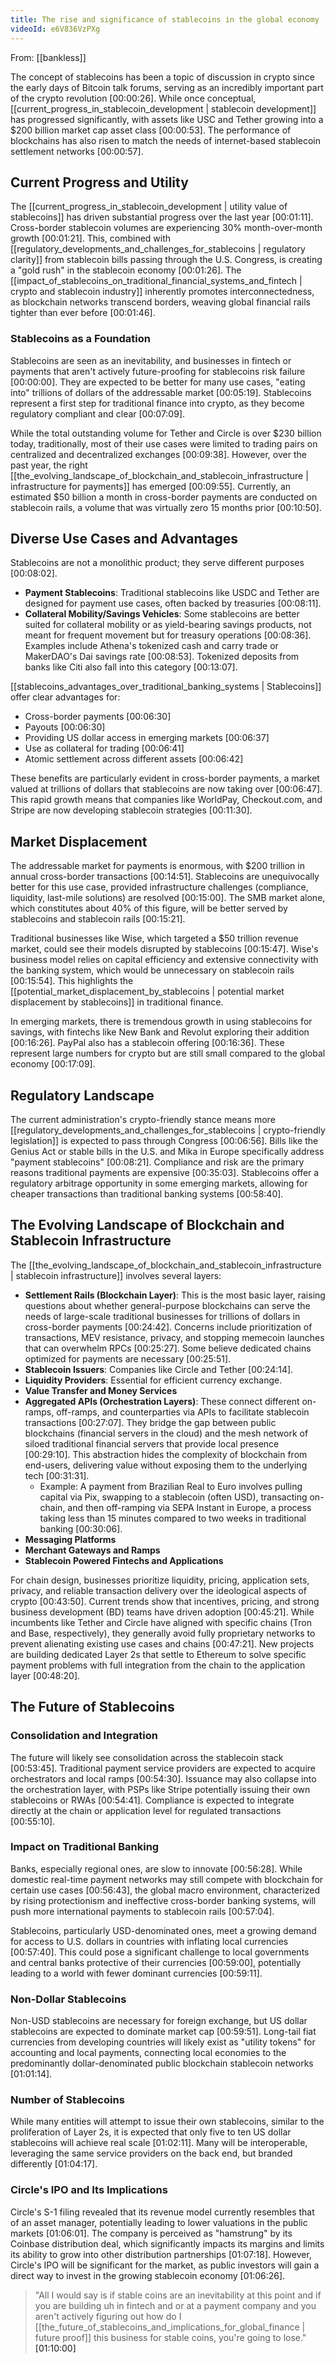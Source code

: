 ```yaml
---
title: The rise and significance of stablecoins in the global economy
videoId: e6V836VzPXg
---
```


From: [[bankless]] <br/> 

The concept of stablecoins has been a topic of discussion in crypto since the early days of Bitcoin talk forums, serving as an incredibly important part of the crypto revolution <a class="yt-timestamp" data-t="00:00:26">[00:00:26]</a>. While once conceptual, [[current_progress_in_stablecoin_development | stablecoin development]] has progressed significantly, with assets like USC and Tether growing into a $200 billion market cap asset class <a class="yt-timestamp" data-t="00:00:53">[00:00:53]</a>. The performance of blockchains has also risen to match the needs of internet-based stablecoin settlement networks <a class="yt-timestamp" data-t="00:00:57">[00:00:57]</a>.

## Current Progress and Utility

The [[current_progress_in_stablecoin_development | utility value of stablecoins]] has driven substantial progress over the last year <a class="yt-timestamp" data-t="00:01:11">[00:01:11]</a>. Cross-border stablecoin volumes are experiencing 30% month-over-month growth <a class="yt-timestamp" data-t="00:01:21">[00:01:21]</a>. This, combined with [[regulatory_developments_and_challenges_for_stablecoins | regulatory clarity]] from stablecoin bills passing through the U.S. Congress, is creating a "gold rush" in the stablecoin economy <a class="yt-timestamp" data-t="00:01:26">[00:01:26]</a>. The [[impact_of_stablecoins_on_traditional_financial_systems_and_fintech | crypto and stablecoin industry]] inherently promotes interconnectedness, as blockchain networks transcend borders, weaving global financial rails tighter than ever before <a class="yt-timestamp" data-t="00:01:46">[00:01:46]</a>.

### Stablecoins as a Foundation
Stablecoins are seen as an inevitability, and businesses in fintech or payments that aren't actively future-proofing for stablecoins risk failure <a class="yt-timestamp" data-t="00:00:00">[00:00:00]</a>. They are expected to be better for many use cases, "eating into" trillions of dollars of the addressable market <a class="yt-timestamp" data-t="00:05:19">[00:05:19]</a>. Stablecoins represent a first step for traditional finance into crypto, as they become regulatory compliant and clear <a class="yt-timestamp" data-t="00:07:09">[00:07:09]</a>.

While the total outstanding volume for Tether and Circle is over $230 billion today, traditionally, most of their use cases were limited to trading pairs on centralized and decentralized exchanges <a class="yt-timestamp" data-t="00:09:38">[00:09:38]</a>. However, over the past year, the right [[the_evolving_landscape_of_blockchain_and_stablecoin_infrastructure | infrastructure for payments]] has emerged <a class="yt-timestamp" data-t="00:09:55">[00:09:55]</a>. Currently, an estimated $50 billion a month in cross-border payments are conducted on stablecoin rails, a volume that was virtually zero 15 months prior <a class="yt-timestamp" data-t="00:10:50">[00:10:50]</a>.

## Diverse Use Cases and Advantages

Stablecoins are not a monolithic product; they serve different purposes <a class="yt-timestamp" data-t="00:08:02">[00:08:02]</a>.
*   **Payment Stablecoins**: Traditional stablecoins like USDC and Tether are designed for payment use cases, often backed by treasuries <a class="yt-timestamp" data-t="00:08:11">[00:08:11]</a>.
*   **Collateral Mobility/Savings Vehicles**: Some stablecoins are better suited for collateral mobility or as yield-bearing savings products, not meant for frequent movement but for treasury operations <a class="yt-timestamp" data-t="00:08:36">[00:08:36]</a>. Examples include Athena's tokenized cash and carry trade or MakerDAO's Dai savings rate <a class="yt-timestamp" data-t="00:08:53">[00:08:53]</a>. Tokenized deposits from banks like Citi also fall into this category <a class="yt-timestamp" data-t="00:13:07">[00:13:07]</a>.

[[stablecoins_advantages_over_traditional_banking_systems | Stablecoins]] offer clear advantages for:
*   Cross-border payments <a class="yt-timestamp" data-t="00:06:30">[00:06:30]</a>
*   Payouts <a class="yt-timestamp" data-t="00:06:30">[00:06:30]</a>
*   Providing US dollar access in emerging markets <a class="yt-timestamp" data-t="00:06:37">[00:06:37]</a>
*   Use as collateral for trading <a class="yt-timestamp" data-t="00:06:41">[00:06:41]</a>
*   Atomic settlement across different assets <a class="yt-timestamp" data-t="00:06:42">[00:06:42]</a>

These benefits are particularly evident in cross-border payments, a market valued at trillions of dollars that stablecoins are now taking over <a class="yt-timestamp" data-t="00:06:47">[00:06:47]</a>. This rapid growth means that companies like WorldPay, Checkout.com, and Stripe are now developing stablecoin strategies <a class="yt-timestamp" data-t="00:11:30">[00:11:30]</a>.

## Market Displacement

The addressable market for payments is enormous, with $200 trillion in annual cross-border transactions <a class="yt-timestamp" data-t="00:14:51">[00:14:51]</a>. Stablecoins are unequivocally better for this use case, provided infrastructure challenges (compliance, liquidity, last-mile solutions) are resolved <a class="yt-timestamp" data-t="00:15:00">[00:15:00]</a>. The SMB market alone, which constitutes about 40% of this figure, will be better served by stablecoins and stablecoin rails <a class="yt-timestamp" data-t="00:15:21">[00:15:21]</a>.

Traditional businesses like Wise, which targeted a $50 trillion revenue market, could see their models disrupted by stablecoins <a class="yt-timestamp" data-t="00:15:47">[00:15:47]</a>. Wise's business model relies on capital efficiency and extensive connectivity with the banking system, which would be unnecessary on stablecoin rails <a class="yt-timestamp" data-t="00:15:54">[00:15:54]</a>. This highlights the [[potential_market_displacement_by_stablecoins | potential market displacement by stablecoins]] in traditional finance.

In emerging markets, there is tremendous growth in using stablecoins for savings, with fintechs like New Bank and Revolut exploring their addition <a class="yt-timestamp" data-t="00:16:26">[00:16:26]</a>. PayPal also has a stablecoin offering <a class="yt-timestamp" data-t="00:16:36">[00:16:36]</a>. These represent large numbers for crypto but are still small compared to the global economy <a class="yt-timestamp" data-t="00:17:09">[00:17:09]</a>.

## Regulatory Landscape

The current administration's crypto-friendly stance means more [[regulatory_developments_and_challenges_for_stablecoins | crypto-friendly legislation]] is expected to pass through Congress <a class="yt-timestamp" data-t="00:06:56">[00:06:56]</a>. Bills like the Genius Act or stable bills in the U.S. and Mika in Europe specifically address "payment stablecoins" <a class="yt-timestamp" data-t="00:08:21">[00:08:21]</a>. Compliance and risk are the primary reasons traditional payments are expensive <a class="yt-timestamp" data-t="00:35:03">[00:35:03]</a>. Stablecoins offer a regulatory arbitrage opportunity in some emerging markets, allowing for cheaper transactions than traditional banking systems <a class="yt-timestamp" data-t="00:58:40">[00:58:40]</a>.

## The Evolving Landscape of Blockchain and Stablecoin Infrastructure

The [[the_evolving_landscape_of_blockchain_and_stablecoin_infrastructure | stablecoin infrastructure]] involves several layers:
*   **Settlement Rails (Blockchain Layer)**: This is the most basic layer, raising questions about whether general-purpose blockchains can serve the needs of large-scale traditional businesses for trillions of dollars in cross-border payments <a class="yt-timestamp" data-t="00:24:42">[00:24:42]</a>. Concerns include prioritization of transactions, MEV resistance, privacy, and stopping memecoin launches that can overwhelm RPCs <a class="yt-timestamp" data-t="00:25:27">[00:25:27]</a>. Some believe dedicated chains optimized for payments are necessary <a class="yt-timestamp" data-t="00:25:51">[00:25:51]</a>.
*   **Stablecoin Issuers**: Companies like Circle and Tether <a class="yt-timestamp" data-t="00:24:14">[00:24:14]</a>.
*   **Liquidity Providers**: Essential for efficient currency exchange.
*   **Value Transfer and Money Services**
*   **Aggregated APIs (Orchestration Layers)**: These connect different on-ramps, off-ramps, and counterparties via APIs to facilitate stablecoin transactions <a class="yt-timestamp" data-t="00:27:07">[00:27:07]</a>. They bridge the gap between public blockchains (financial servers in the cloud) and the mesh network of siloed traditional financial servers that provide local presence <a class="yt-timestamp" data-t="00:29:10">[00:29:10]</a>. This abstraction hides the complexity of blockchain from end-users, delivering value without exposing them to the underlying tech <a class="yt-timestamp" data-t="00:31:31">[00:31:31]</a>.
    *   Example: A payment from Brazilian Real to Euro involves pulling capital via Pix, swapping to a stablecoin (often USD), transacting on-chain, and then off-ramping via SEPA Instant in Europe, a process taking less than 15 minutes compared to two weeks in traditional banking <a class="yt-timestamp" data-t="00:30:06">[00:30:06]</a>.
*   **Messaging Platforms**
*   **Merchant Gateways and Ramps**
*   **Stablecoin Powered Fintechs and Applications**

For chain design, businesses prioritize liquidity, pricing, application sets, privacy, and reliable transaction delivery over the ideological aspects of crypto <a class="yt-timestamp" data-t="00:43:50">[00:43:50]</a>. Current trends show that incentives, pricing, and strong business development (BD) teams have driven adoption <a class="yt-timestamp" data-t="00:45:21">[00:45:21]</a>. While incumbents like Tether and Circle have aligned with specific chains (Tron and Base, respectively), they generally avoid fully proprietary networks to prevent alienating existing use cases and chains <a class="yt-timestamp" data-t="00:47:21">[00:47:21]</a>. New projects are building dedicated Layer 2s that settle to Ethereum to solve specific payment problems with full integration from the chain to the application layer <a class="yt-timestamp" data-t="00:48:20">[00:48:20]</a>.

## The Future of Stablecoins

### Consolidation and Integration
The future will likely see consolidation across the stablecoin stack <a class="yt-timestamp" data-t="00:53:45">[00:53:45]</a>. Traditional payment service providers are expected to acquire orchestrators and local ramps <a class="yt-timestamp" data-t="00:54:30">[00:54:30]</a>. Issuance may also collapse into the orchestration layer, with PSPs like Stripe potentially issuing their own stablecoins or RWAs <a class="yt-timestamp" data-t="00:54:41">[00:54:41]</a>. Compliance is expected to integrate directly at the chain or application level for regulated transactions <a class="yt-timestamp" data-t="00:55:10">[00:55:10]</a>.

### Impact on Traditional Banking
Banks, especially regional ones, are slow to innovate <a class="yt-timestamp" data-t="00:56:28">[00:56:28]</a>. While domestic real-time payment networks may still compete with blockchain for certain use cases <a class="yt-timestamp" data-t="00:56:43">[00:56:43]</a>, the global macro environment, characterized by rising protectionism and ineffective cross-border banking systems, will push more international payments to stablecoin rails <a class="yt-timestamp" data-t="00:57:04">[00:57:04]</a>.

Stablecoins, particularly USD-denominated ones, meet a growing demand for access to U.S. dollars in countries with inflating local currencies <a class="yt-timestamp" data-t="00:57:40">[00:57:40]</a>. This could pose a significant challenge to local governments and central banks protective of their currencies <a class="yt-timestamp" data-t="00:59:00">[00:59:00]</a>, potentially leading to a world with fewer dominant currencies <a class="yt-timestamp" data-t="00:59:11">[00:59:11]</a>.

### Non-Dollar Stablecoins
Non-USD stablecoins are necessary for foreign exchange, but US dollar stablecoins are expected to dominate market cap <a class="yt-timestamp" data-t="00:59:51">[00:59:51]</a>. Long-tail fiat currencies from developing countries will likely exist as "utility tokens" for accounting and local payments, connecting local economies to the predominantly dollar-denominated public blockchain stablecoin networks <a class="yt-timestamp" data-t="01:01:14">[01:01:14]</a>.

### Number of Stablecoins
While many entities will attempt to issue their own stablecoins, similar to the proliferation of Layer 2s, it is expected that only five to ten US dollar stablecoins will achieve real scale <a class="yt-timestamp" data-t="01:02:11">[01:02:11]</a>. Many will be interoperable, leveraging the same service providers on the back end, but branded differently <a class="yt-timestamp" data-t="01:04:17">[01:04:17]</a>.

### Circle's IPO and Its Implications
Circle's S-1 filing revealed that its revenue model currently resembles that of an asset manager, potentially leading to lower valuations in the public markets <a class="yt-timestamp" data-t="01:06:01">[01:06:01]</a>. The company is perceived as "hamstrung" by its Coinbase distribution deal, which significantly impacts its margins and limits its ability to grow into other distribution partnerships <a class="yt-timestamp" data-t="01:07:18">[01:07:18]</a>. However, Circle's IPO will be significant for the market, as public investors will gain a direct way to invest in the growing stablecoin economy <a class="yt-timestamp" data-t="01:06:26">[01:06:26]</a>.

> "All I would say is if stable coins are an inevitability at this point and if you are building uh in fintech and or at a payment company and you aren't actively figuring out how do I [[the_future_of_stablecoins_and_implications_for_global_finance | future proof]] this business for stable coins, you're going to lose." <a class="yt-timestamp" data-t="01:10:00">[01:10:00]</a>